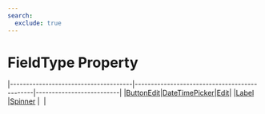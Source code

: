 ```yaml
---
search:
  exclude: true
---
```


<h1 class="heading"><span class="name">FieldType Property</span></h1>

|--------------------------------------|----------------------------------------------|--------------------------|
|[ButtonEdit](../objects/buttonedit.md)|[DateTimePicker](../objects/datetimepicker.md)|[Edit](../objects/edit.md)|
|[Label](../objects/label.md)          |[Spinner](../objects/spinner.md)              |&nbsp;                    |
